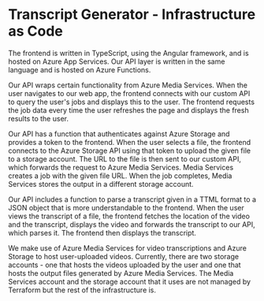 
# Transcript Generator - Infrastructure as Code

The frontend is written in TypeScript, using the Angular framework, and is hosted on Azure App Services.
Our API layer is written in the same language and is hosted on Azure Functions.

Our API wraps certain functionality from Azure Media Services.
When the user navigates to our web app, the frontend connects with our custom API to query the user's jobs and displays this to the user.
The frontend requests the job data every time the user refreshes the page and displays the fresh results to the user.

Our API has a function that authenticates against Azure Storage and provides a token to the frontend.
When the user selects a file, the frontend connects to the Azure Storage API using that token to upload the given file to a storage account.
The URL to the file is then sent to our custom API, which forwards the request to Azure Media Services.
Media Services creates a job with the given file URL.
When the job completes, Media Services stores the output in a different storage account.

Our API includes a function to parse a transcript given in a TTML format to a JSON object that is more understandable to the frontend.
When the user views the transcript of a file, the frontend fetches the location of the video and the transcript, displays the video and forwards the transcript to our API, which parses it.
The frontend then displays the transcript.

We make use of Azure Media Services for video transcriptions and Azure Storage to host user-uploaded videos.
Currently, there are two storage accounts - one that hosts the videos uploaded by the user and one that hosts the output files generated by Azure Media Services.
The Media Services account and the storage account that it uses are not managed by Terraform but the rest of the infrastructure is.

